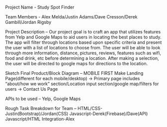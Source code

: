 Project Name - Study Spot Finder

Team Members - Alex Melda/Justin Adams/Dave Cresson/Derek Gambill/Jordan Rigsby

Project Description – Our project goal is to craft an app that utilizes features from Yelp and Google Maps to aid users in locating the best places to study.  The app will filter through locations based upon specific criteria and present the user with a list of locations to choose from.  The user will be able to look through more information, distance, pictures, reviews, features such as wifi, food and drink, etc before determining a location.  After making a selection, the user will be directed to google maps for directions to the location.

Sketch Final Product/Block Diagram – 
MOBILE FIRST
Make Landing Page(different for each mobile/desktop) -> Primary page includes “about/how we work” section/Location input section/google map/filters for users -> Contact Us Page

APIs to be used – Yelp, Google Maps

Rough Task Breakdown for Team – 
HTML/CSS-Justin(Bootstrap)/Jordan(CSS)
Javascript-Derek(Firebase)/Dave(API)
Javascript/HTML Integration-Alex
